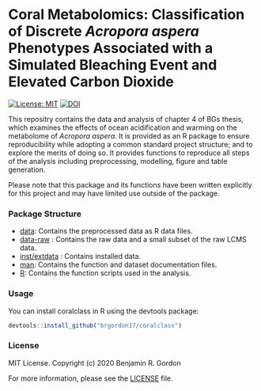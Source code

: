 
<!-- README.md is generated from README.Rmd. Please edit that file -->

# Coral Metabolomics: Classification of Discrete *Acropora aspera* Phenotypes Associated with a Simulated Bleaching Event and Elevated Carbon Dioxide

<!-- badges: start -->

[![License:
MIT](https://img.shields.io/badge/License-MIT-yellow.svg)](https://opensource.org/licenses/MIT)
[![DOI](https://zenodo.org/badge/DOI/10.5281/zenodo.3894132.svg)](https://doi.org/10.5281/zenodo.3894132)
<!-- badges: end -->

This repositry contains the data and analysis of chapter 4 of BGs
thesis, which examines the effects of ocean acidification and warming on
the metabolome of *Acropora aspera*. It is provided as an R package to
ensure reproducibility while adopting a common standard project
structure; and to explore the merits of doing so. It provides functions
to reproduce all steps of the analysis including preprocessing,
modelling, figure and table generation.

Please note that this package and its functions have been written
explicitly for this project and may have limited use outside of the
package.

### Package Structure

  - [data](data/): Contains the preprocessed data as R data files.
  - [data-raw](data-raw/) : Contains the raw data and a small subset of
    the raw LCMS data.
  - [inst/extdata](inst/extdata) : Contains installed data.
  - [man](man/): Contains the function and dataset documentation files.
  - [R](R/): Contains the function scripts used in the analysis.

### Usage

You can install coralclass in R using the devtools package:

``` r
devtools::install_github("brgordon17/coralclass")
```

### License

MIT License. Copyright (c) 2020 Benjamin R. Gordon

For more information, please see the [LICENSE](LICENSE.md) file.
